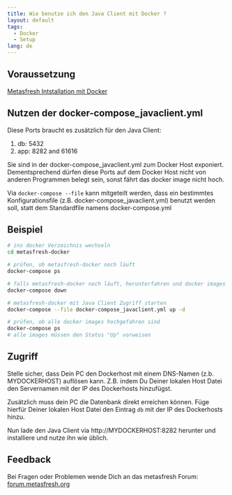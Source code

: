 ```yaml
---
title: Wie benutze ich den Java Client mit Docker ?
layout: default
tags:
  - Docker
  - Setup  
lang: de
---
```


## Voraussetzung

[Metasfresh Intstallation mit Docker](Wie_installiere_ich_den_metasfresh_Stack_mit_Docker)

## Nutzen der docker-compose_javaclient.yml

Diese Ports braucht es zusätzlich für den Java Client:

1. db: 5432
1. app: 8282 and 61616

Sie sind in der docker-compose_javaclient.yml zum Docker Host exponiert.
Dementsprechend dürfen diese Ports auf dem Docker Host nicht von anderen Programmen belegt sein, sonst fährt das docker image nicht hoch.

Via `docker-compose --file` kann mitgeteilt werden, dass ein bestimmtes Konfigurationsfile (z.B. docker-compose_javaclient.yml) benutzt werden soll, statt dem Standardfile namens docker-compose.yml

## Beispiel

```bash
# ins docker Verzeichnis wechseln
cd metasfresh-docker

# prüfen, ob metasfresh-docker noch läuft
docker-compose ps

# falls metasfresh-docker noch läuft, herunterfahren und docker images entfernen
docker-compose down

# metasfresh-docker mit Java Client Zugriff starten
docker-compose --file docker-compose_javaclient.yml up -d

# prüfen, ob alle docker images hochgefahren sind
docker-compose ps
# alle images müssen den Status "Up" vorweisen
```

## Zugriff

Stelle sicher, dass Dein PC den Dockerhost mit einem DNS-Namen (z.b. MYDOCKERHOST) auflösen kann. Z.B. indem Du Deiner lokalen Host Datei den Servernamen mit der IP des Dockerhosts hinzufügst.

Zusätzlich muss dein PC die Datenbank direkt erreichen können. Füge hierfür Deiner lokalen Host Datei den Eintrag `db` mit der IP des Dockerhosts hinzu.

Nun lade den Java Client via
http://MYDOCKERHOST:8282
herunter und installiere und nutze ihn wie üblich.

## Feedback

Bei Fragen oder Problemen wende Dich an das metasfresh Forum: [forum.metasfresh.org](http://forum.metasfresh.org)
